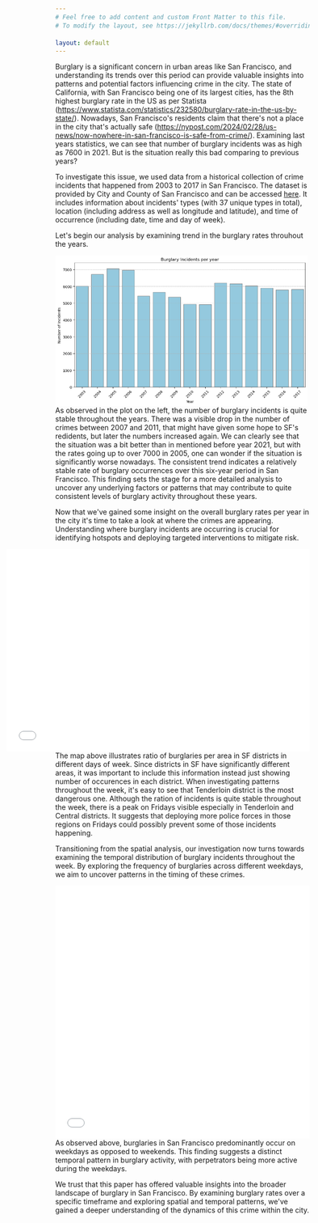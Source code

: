 ```yaml
---
# Feel free to add content and custom Front Matter to this file.
# To modify the layout, see https://jekyllrb.com/docs/themes/#overriding-theme-defaults

layout: default
---
```


Burglary is a significant concern in urban areas like San Francisco, and understanding its trends over this period can provide valuable insights into patterns and potential factors influencing crime in the city. The state of California, with San Francisco being one of its largest cities, has the 8th highest burglary rate in the US as per Statista (https://www.statista.com/statistics/232580/burglary-rate-in-the-us-by-state/). Nowadays, San Francisco's residents claim that there's not a place in the city that's actually safe (https://nypost.com/2024/02/28/us-news/now-nowhere-in-san-francisco-is-safe-from-crime/). Examining last years statistics, we can see that number of burglary incidents was as high as 7600 in 2021. But is the situation really this bad comparing to previous years?


To investigate this issue, we used data from a historical collection of crime incidents that happened from 2003 to 2017 in San Francisco. The dataset is provided by City and County of San Francisco and can be accessed [here](https://data.sfgov.org/Public-Safety/Police-Department-Incident-Reports-Historical-2003/tmnf-yvry/about_data). It includes information about incidents' types (with 37 unique types in total), location (including address as well as longitude and latitude), and time of occurrence (including date, time and day of week).

Let's begin our analysis by examining trend in the burglary rates throuhout the years. 

<img align="left" width="500" src="assets/burglary_years.png">
<!-- *Burglary Incidents per Year (2012-2017)* -->

As observed in the plot on the left, the number of burglary incidents is quite stable throughout the years. There was a visible drop in the number of crimes between 2007 and 2011, that might have given some hope to SF's redidents, but later the numbers increased again. We can clearly see that the situation was a bit better than in mentioned before year 2021, but with the rates going up to over 7000 in 2005, one can wonder if the situation is significantly worse nowadays. The consistent trend indicates a relatively stable rate of burglary occurrences over this six-year period in San Francisco. This finding sets the stage for a more detailed analysis to uncover any underlying factors or patterns that may contribute to quite consistent levels of burglary activity throughout these years.

Now that we've gained some insight on the overall burglary rates per year in the city it's time to take a look at where the crimes are appearing. Understanding where burglary incidents are occurring is crucial for identifying hotspots and deploying targeted interventions to mitigate risk. 

<iframe src="assets/map.html" 
    align="right" 
    width="600" 
    height="400"
    scrolling="no" 
    seamless="seamless" 
    frameborder="0">
</iframe>

The map above illustrates ratio of burglaries per area in SF districts in different days of week. Since districts in SF have significantly different areas, it was important to include this information instead just showing number of occurences in each district. When investigating patterns throughout the week, it's easy to see that Tenderloin district is the most dangerous one. Although the ration of incidents is quite stable throughout the week, there is a peak on Fridays visible especially in Tenderloin and Central districts. It suggests that deploying more police forces in those regions on Fridays could possibly prevent some of those incidents happening.


Transitioning from the spatial analysis, our investigation now turns towards examining the temporal distribution of burglary incidents throughout the week. By exploring the frequency of burglaries across different weekdays, we aim to uncover patterns in the timing of these crimes. 

<iframe src="assets/districts_years.html"
    sandbox="allow-same-origin allow-scripts"
    align="left"
    width="100%"
    height="500"
    scrolling="no"
    seamless="seamless"
    frameborder="0">
</iframe>

As observed above, burglaries in San Francisco predominantly occur on weekdays as opposed to weekends. This finding suggests a distinct temporal pattern in burglary activity, with perpetrators being more active during the weekdays.

We trust that this paper has offered valuable insights into the broader landscape of burglary in San Francisco. By examining burglary rates over a specific timeframe and exploring spatial and temporal patterns, we've gained a deeper understanding of the dynamics of this crime within the city.